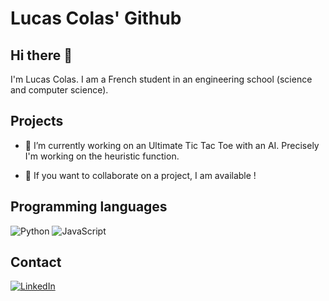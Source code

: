 # Lucas Colas' Github

## Hi there 👋

I'm Lucas Colas. I am a French student in an engineering school (science and computer science).

## Projects

- 🔭 I’m currently working on an Ultimate Tic Tac Toe with an AI. Precisely I'm working on the heuristic function. 

- 👯 If you want to collaborate on a project, I am available !


## Programming languages

![Python](https://img.shields.io/badge/-Python-E426D6?style=for-the-badge&logo=Python&logoColor=white)
![JavaScript](https://img.shields.io/badge/-JavaScript-E7BA15?style=for-the-badge&logo=JavaScript&logoColor=white)


## Contact

[![LinkedIn](https://img.shields.io/badge/-LINKEDIN-0077B5?style=for-the-badge&logo=linkedin&logoColor=white)](https://www.linkedin.com/in/lucas-colas-95626919b/)


<!--
**LucasColas/lucascolas** is a ✨ _special_ ✨ repository because its `README.md` (this file) appears on your GitHub profile.

Here are some ideas to get you started:

- 🔭 I’m currently working on ...
- 🌱 I’m currently learning ...
- 👯 I’m looking to collaborate on ...
- 🤔 I’m looking for help with ...
- 💬 Ask me about ...
- 📫 How to reach me: ...
- 😄 Pronouns: ...
- ⚡ Fun fact: ...
-->
